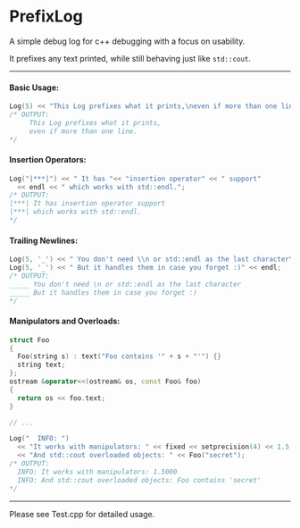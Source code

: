 # PrefixLog
A simple debug log for c++ debugging with a focus on usability.

It prefixes any text printed, while still behaving just like `std::cout`.

------

#### Basic Usage:
```c++
Log(5) << "This Log prefixes what it prints,\neven if more than one line.";
/* OUTPUT:
     This Log prefixes what it prints,
     even if more than one line.
*/
```

#### Insertion Operators:
```c++
Log("|***|") << " It has "<< "insertion operator" << " support" 
  << endl << " which works with std::endl.";
/* OUTPUT:
|***| It has insertion operator support
|***| which works with std::endl.
*/
```

#### Trailing Newlines:
```c++
Log(5, '_') << " You don't need \\n or std::endl as the last character\n"; 
Log(5, '_') << " But it handles them in case you forget :)" << endl;
/* OUTPUT:
_____ You don't need \n or std::endl as the last character
_____ But it handles them in case you forget :)
*/
```

#### Manipulators and Overloads:
```c++
struct Foo 
{ 
  Foo(string s) : text("Foo contains '" + s + "'") {}
  string text;
};
ostream &operator<<(ostream& os, const Foo& foo) 
{
  return os << foo.text; 
}

// ...

Log("  INFO: ") 
  << "It works with manipulators: " << fixed << setprecision(4) << 1.5 << endl
  << "And std::cout overloaded objects: " << Foo("secret");
/* OUTPUT:
  INFO: It works with manipulators: 1.5000
  INFO: And std::cout overloaded objects: Foo contains 'secret'
*/
```

------

Please see Test.cpp for detailed usage.
